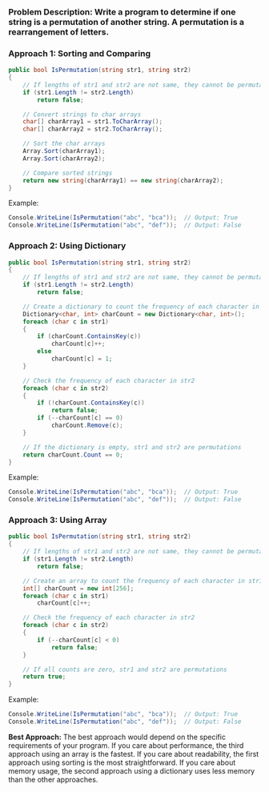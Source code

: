 ### **Problem Description:** Write a program to determine if one string is a permutation of another string. A permutation is a rearrangement of letters.

### Approach 1: Sorting and Comparing

```csharp
public bool IsPermutation(string str1, string str2)
{
    // If lengths of str1 and str2 are not same, they cannot be permutations
    if (str1.Length != str2.Length)
        return false;

    // Convert strings to char arrays
    char[] charArray1 = str1.ToCharArray();
    char[] charArray2 = str2.ToCharArray();

    // Sort the char arrays
    Array.Sort(charArray1);
    Array.Sort(charArray2);

    // Compare sorted strings
    return new string(charArray1) == new string(charArray2);
}
```
Example:
```csharp
Console.WriteLine(IsPermutation("abc", "bca"));  // Output: True
Console.WriteLine(IsPermutation("abc", "def"));  // Output: False
```

### Approach 2: Using Dictionary

```csharp
public bool IsPermutation(string str1, string str2)
{
    // If lengths of str1 and str2 are not same, they cannot be permutations
    if (str1.Length != str2.Length)
        return false;

    // Create a dictionary to count the frequency of each character in str1
    Dictionary<char, int> charCount = new Dictionary<char, int>();
    foreach (char c in str1)
    {
        if (charCount.ContainsKey(c))
            charCount[c]++;
        else
            charCount[c] = 1;
    }

    // Check the frequency of each character in str2
    foreach (char c in str2)
    {
        if (!charCount.ContainsKey(c))
            return false;
        if (--charCount[c] == 0)
            charCount.Remove(c);
    }

    // If the dictionary is empty, str1 and str2 are permutations
    return charCount.Count == 0;
}
```
Example:
```csharp
Console.WriteLine(IsPermutation("abc", "bca"));  // Output: True
Console.WriteLine(IsPermutation("abc", "def"));  // Output: False
```

### Approach 3: Using Array

```csharp
public bool IsPermutation(string str1, string str2)
{
    // If lengths of str1 and str2 are not same, they cannot be permutations
    if (str1.Length != str2.Length)
        return false;

    // Create an array to count the frequency of each character in str1
    int[] charCount = new int[256];
    foreach (char c in str1)
        charCount[c]++;

    // Check the frequency of each character in str2
    foreach (char c in str2)
    {
        if (--charCount[c] < 0)
            return false;
    }

    // If all counts are zero, str1 and str2 are permutations
    return true;
}
```
Example:
```csharp
Console.WriteLine(IsPermutation("abc", "bca"));  // Output: True
Console.WriteLine(IsPermutation("abc", "def"));  // Output: False
```

**Best Approach:**
The best approach would depend on the specific requirements of your program. If you care about performance, the third approach using an array is the fastest. If you care about readability, the first approach using sorting is the most straightforward. If you care about memory usage, the second approach using a dictionary uses less memory than the other approaches.